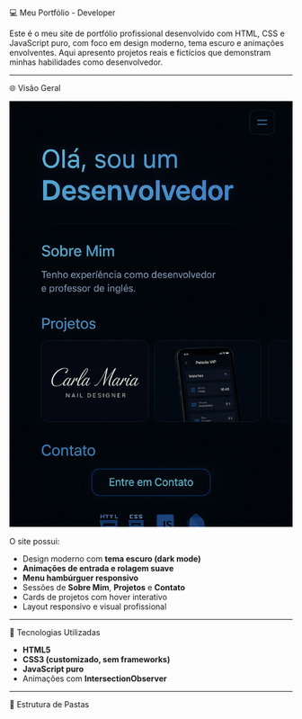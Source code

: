 💻 Meu Portfólio - Developer 

Este é o meu site de portfólio profissional desenvolvido com HTML, CSS e JavaScript puro, com foco em design moderno, tema escuro e animações envolventes. Aqui apresento projetos reais e fictícios que demonstram minhas habilidades como desenvolvedor.

---

🌐 Visão Geral

![Screenshot do Portfólio](img/screenshot4.png)

O site possui:

- Design moderno com **tema escuro (dark mode)**
- **Animações de entrada e rolagem suave**
- **Menu hambúrguer responsivo**
- Sessões de **Sobre Mim**, **Projetos** e **Contato**
- Cards de projetos com hover interativo
- Layout responsivo e visual profissional

---

🚀 Tecnologias Utilizadas

- **HTML5**
- **CSS3 (customizado, sem frameworks)**
- **JavaScript puro**
- Animações com **IntersectionObserver**

---

📁 Estrutura de Pastas



